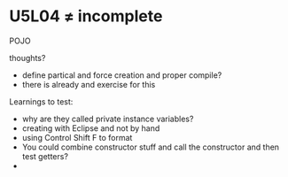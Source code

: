 # U5L04 ≠ incomplete

POJO

thoughts?
- define partical and force creation and proper compile?
- there is already and exercise for this

Learnings to test:
- why are they called private instance variables?
- creating with Eclipse and not by hand
- using Control Shift F to format
- You could combine constructor stuff and call the constructor and then test getters?
- 